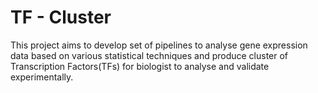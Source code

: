 
TF - Cluster
========================

This project aims to develop set of pipelines to analyse gene expression data based on various statistical techniques and produce cluster of Transcription Factors(TFs) for biologist to analyse and validate experimentally. 

